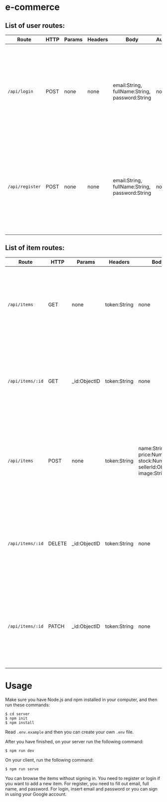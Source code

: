 # e-commerce

## List of user routes:

Route | HTTP | Params | Headers | Body | Authentication | Authorization | Description | Response
--- | --- | --- | --- | --- | --- | --- | --- | ---
```/api/login``` | POST | none | none | email:String, fullName:String, password:String | no | no | Sign in and get an access token based on credentials | Success: Return token, email, fullName and status 200. Error: Return error message and status 500.
```/api/register``` | POST | none | none | email:String, fullName:String, password:String | no | no | Sign up with new user info | Success: Return token, email, fullName and status 200. Error: Return error message and status 500.

## List of item routes:

Route | HTTP | Params | Headers | Body | Authentication | Authorization |Description | Response
--- | --- | --- | --- | --- | --- | --- | --- | --- 
```/api/items``` | GET | none | token:String | none | no | no | Get all items  | Success: Return all items and status 200. Error: Return error message and status 500.
```/api/items/:id``` | GET | _id:ObjectID | token:String | none | yes | no | Get a single item info | Success: Return item and status 200. Error: Return error message and status 500.
```/api/items``` | POST | none | token:String | name:String, price:Number, stock:Number, sellerId:ObjectId, image:String | yes | no | Create an item | Success: Return created item and status 201. Error: Return error message and status 500.
```/api/items/:id``` | DELETE | _id:ObjectID| token:String | none | yes | yes | Delete a item (Admin only) | Success: Return deleted item and status 200. Error: Return error message and status 500.
```/api/items/:id``` | PATCH | _id:ObjectID | token:String | none | yes | yes | Update a item with new info | Success: Return updated item and status 200. Error: Return error message and status 500.

# Usage
Make sure you have Node.js and npm installed in your computer, and then run these commands:

```
$ cd server
$ npm init
$ npm install
```

Read ```.env.example``` and then you can create your own ```.env``` file.

After you have finished, on your server run the following command:

```
$ npm run dev
```

On your client, run the following command:

```
$ npm run serve
```

You can browse the items without signing in. You need to register or login if you want to add a new item.
For register, you need to fill out email, full name, and password. For login, insert email and password or you can sign in using your Google account.